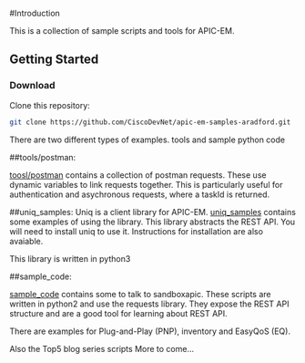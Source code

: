 #Introduction

This is a collection of sample scripts and tools for APIC-EM.  

## Getting Started


### Download
Clone this repository:

``` bash
git clone https://github.com/CiscoDevNet/apic-em-samples-aradford.git
```

There are two different types of examples.  tools and sample python code

##tools/postman: 

[toosl/postman](tools/postman/) contains a collection of postman requests.  These use dynamic variables to link requests together.  This
is particularly useful for authentication and asychronous requests, where a taskId is returned.

##uniq_samples:
Uniq is a client library for APIC-EM.  [uniq_samples](uniq_samples/) contains some examples of using the library. This library
abstracts the REST API.  You will need to install uniq to use it.  Instructions for installation are also avaiable.

This library is written in python3

##sample_code:  

[sample_code](sample_code/)  contains some to talk to sandboxapic.  These scripts are written in python2 and use the requests
library.  They expose the REST API structure and are a good tool for learning about REST API.

There are examples for Plug-and-Play (PNP), inventory and EasyQoS (EQ).

Also the Top5 blog series scripts
More to come...
